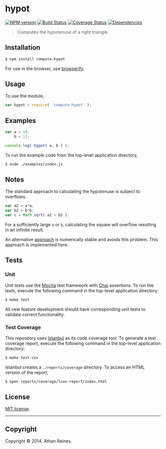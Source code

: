 hypot
===
[![NPM version][npm-image]][npm-url] [![Build Status][travis-image]][travis-url] [![Coverage Status][coveralls-image]][coveralls-url] [![Dependencies][dependencies-image]][dependencies-url]

> Computes the hypotenuse of a right triangle.


## Installation

``` bash
$ npm install compute-hypot
```

For use in the browser, use [browserify](https://github.com/substack/node-browserify).


## Usage

To use the module,

``` javascript
var hypot = require( 'compute-hypot' );
```


## Examples

``` javascript
var a = 10,
	b = 12;

console.log( hypot( a, b ) );
```

To run the example code from the top-level application directory,

``` bash
$ node ./examples/index.js
```


## Notes

The standard approach to calculating the hypotenuse is subject to overflows.

``` javascript
var a2 = a*a;
var b2 = b*b;
var c = Math.sqrt( a2 + b2 );
```

For a sufficiently large `a` or `b`, calculating the square will overflow resulting in an infinite result.

An alternative [approach](http://www.johndcook.com/blog/2010/06/02/whats-so-hard-about-finding-a-hypotenuse/) is numerically stable and avoids this problem. This approach is implemented here.


## Tests

### Unit

Unit tests use the [Mocha](http://visionmedia.github.io/mocha) test framework with [Chai](http://chaijs.com) assertions. To run the tests, execute the following command in the top-level application directory:

``` bash
$ make test
```

All new feature development should have corresponding unit tests to validate correct functionality.


### Test Coverage

This repository uses [Istanbul](https://github.com/gotwarlost/istanbul) as its code coverage tool. To generate a test coverage report, execute the following command in the top-level application directory:

``` bash
$ make test-cov
```

Istanbul creates a `./reports/coverage` directory. To access an HTML version of the report,

``` bash
$ open reports/coverage/lcov-report/index.html
```


## License

[MIT license](http://opensource.org/licenses/MIT). 


---
## Copyright

Copyright &copy; 2014. Athan Reines.


[npm-image]: http://img.shields.io/npm/v/compute-hypot.svg
[npm-url]: https://npmjs.org/package/compute-hypot

[travis-image]: http://img.shields.io/travis/compute-io/hypot/master.svg
[travis-url]: https://travis-ci.org/compute-io/hypot

[coveralls-image]: https://img.shields.io/coveralls/compute-io/hypot/master.svg
[coveralls-url]: https://coveralls.io/r/compute-io/hypot?branch=master

[dependencies-image]: http://img.shields.io/david/compute-io/hypot.svg
[dependencies-url]: https://david-dm.org/compute-io/hypot

[dev-dependencies-image]: http://img.shields.io/david/dev/compute-io/hypot.svg
[dev-dependencies-url]: https://david-dm.org/dev/compute-io/hypot

[github-issues-image]: http://img.shields.io/github/issues/compute-io/hypot.svg
[github-issues-url]: https://github.com/compute-io/hypot/issues